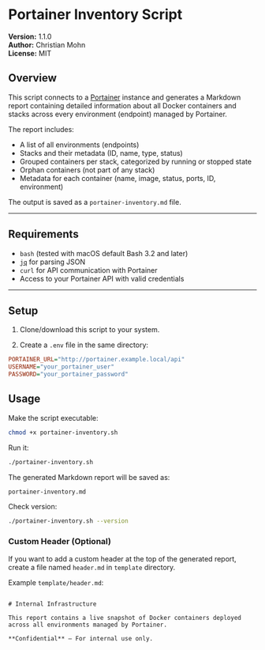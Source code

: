 # Portainer Inventory Script

**Version:** 1.1.0  
**Author:** Christian Mohn  
**License:** MIT

## Overview

This script connects to a [Portainer](https://www.portainer.io/) instance and generates a Markdown report containing detailed information about all Docker containers and stacks across every environment (endpoint) managed by Portainer.

The report includes:

- A list of all environments (endpoints)
- Stacks and their metadata (ID, name, type, status)
- Grouped containers per stack, categorized by running or stopped state
- Orphan containers (not part of any stack)
- Metadata for each container (name, image, status, ports, ID, environment)

The output is saved as a `portainer-inventory.md` file.

---

## Requirements

- `bash` (tested with macOS default Bash 3.2 and later)
- [`jq`](https://stedolan.github.io/jq/) for parsing JSON
- `curl` for API communication with Portainer
- Access to your Portainer API with valid credentials

---

## Setup

1. Clone/download this script to your system.

2. Create a `.env` file in the same directory:

```ini
PORTAINER_URL="http://portainer.example.local/api"
USERNAME="your_portainer_user"
PASSWORD="your_portainer_password"
```

## Usage

Make the script executable:

``` bash
chmod +x portainer-inventory.sh
```

Run it:

``` bash
./portainer-inventory.sh
```

The generated Markdown report will be saved as:

``` bash
portainer-inventory.md
```

Check version:

``` bash
./portainer-inventory.sh --version
```

### Custom Header (Optional)

If you want to add a custom header at the top of the generated report, create a file named `header.md` in `template` directory.

Example `template/header.md`:

```

# Internal Infrastructure

This report contains a live snapshot of Docker containers deployed across all environments managed by Portainer.

**Confidential** – For internal use only.

```
